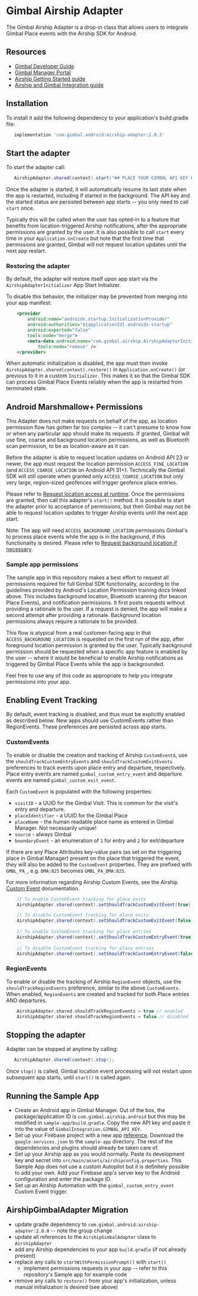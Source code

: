 # Gimbal Airship Adapter

The Gimbal Airship Adapter is a drop-in class that allows users to integrate Gimbal Place events
with the Airship SDK for Android.

## Resources
- [Gimbal Developer Guide](https://gimbal.com/doc/android/v4/devguide.html)
- [Gimbal Manager Portal](https://manager.gimbal.com)
- [Airship Getting Started guide](https://docs.airship.com/platform/android/getting-started/)
- [Airship and Gimbal Integration guide](https://docs.airship.com/partners/gimbal/)

## Installation

To install it add the following dependency to your application's build.gradle file:

```groovy
   implementation 'com.gimbal.android:airship-adapter:2.0.3'
```

## Start the adapter

To start the adapter call:

```java
   AirshipAdapter.shared(context).start("## PLACE YOUR GIMBAL API KEY HERE ##");
```

Once the adapter is started, it will automatically resume its last state when the app is restarted,
including if started in the background. The API key and the started status are persisted between
app starts -- you only need to call `start`  once.

Typically this will be called when the user has opted-in to a feature that benefits from
location-triggered Airship notifications, after the appropriate permissions are granted by the user.
It is also possible to call `start` every time in your `Application.onCreate` but note that the
first time that permissions are granted, Gimbal will not request location updates until the next
app restart.

### Restoring the adapter

By default, the adapter will restore itself upon app start via the `AirshipAdapterInitializer`
App Start Initializer.

To disable this behavior, the initializer may be prevented from merging into your app manifest:

```xml
    <provider
        android:name="androidx.startup.InitializationProvider"
        android:authorities="${applicationId}.androidx-startup"
        android:exported="false"
        tools:node="merge">
        <meta-data android:name="com.gimbal.airship.AirshipAdapterInitializer"
            tools:node="remove" />
    </provider>
```

When automatic initialization is disabled, the app must then invoke
`AirshipAdapter.shared(context).restore()` in `Application.onCreate()` (or previous to it in a
custom `Initializer`.  This makes it so that the Gimbal SDK can process Gimbal Place Events reliably
when the app is restarted from terminated state.

## Android Marshmallow+ Permissions

This Adapter does not make requests on behalf of the app, as location permission flow has gotten
far too complex -- it can't presume to know how or when any particular app should make its requests.
If granted, Gimbal will use fine, coarse and background location permissions, as well as Bluetooth
scan permission, to be as location-aware as it can. 

Before the adapter is able to request location updates on Android API 23 or newer, the app must
request the location permission `ACCESS_FINE_LOCATION` (and `ACCESS_COARSE_LOCATION` on Android API 31+).
Technically the Gimbal SDK will still operate when granted only `ACCESS_COARSE_LOCATION` but only
very large, region-sized geofences will trigger geofence place entries.

Please refer to [Request location access at runtime](https://developer.android.com/training/location/permissions#request-location-access-runtime).
Once the permissions are granted, then call this adapter's `start()` method.  It is possible to
start the adapter prior to acceptance of permissions, but then Gimbal may not be able to request
location updates to trigger Airship events until the next app start.

Note: The app will need `ACCESS_BACKGROUND_LOCATION` permissions Gimbal's to process place events
while the app is in the background, if this functionality is desired.  Please refer to
[Request background location if necessary](https://developer.android.com/training/location/permissions#request-background-location).

### Sample app permissions

The sample app in this repository makes a best effort to request all permissions required for full
Gimbal SDK functionality, according to the guidelines provided by Android's Location Permission
training docs linked above.  This includes background location, Bluetooth scanning (for beacon
Place Events), and notification permissions.  It first posts requests without providing a rationale
to the user.  If a request is denied, the app will make a second attempt after providing a
rationale.  Background location permissions always require a rationale to be provided.

This flow is atypical from a real customer-facing app in that `ACCESS_BACKGROUND_LOCATION` is
requested on the first run of the app, after foreground location  permission is granted by the user.
Typically background permission should be requested when a specific app feature is enabled by the
user -- where it would be beneficial to enable Airship notifications as triggered by Gimbal Place
Events while the app is backgrounded.

Feel free to use any of this code as appropriate to help you integrate permissions into your app.

## Enabling Event Tracking
By default, event tracking is disabled, and thus must be explicitly enabled as described below.
New apps should use CustomEvents rather than RegionEvents.  These preferences are persisted
across app starts.

### CustomEvents
To enable or disable the creation and tracking of Airship `CustomEvent`s, use the
`shouldTrackCustomEntryEvents` and `shouldTrackCustomExitEvents` preferences to track events upon
place entry and departure, respectively.  Place entry events are named `gimbal_custom_entry_event`
and departure events are named `gimbal_custom_exit_event`.

Each `CustomEvent` is populated with the following properties:

- `visitID` - a UUID for the Gimbal Visit. This is common for the visit's entry and departure.
- `placeIdentifier` - a UUID for the Gimbal Place
- `placeName` - the human readable place name as entered in Gimbal Manager. Not necessarily unique!
- `source` - always Gimbal
- `boundaryEvent` - an enumeration of `1` for entry and `2` for exit/departure

If there are any Place Attributes key-value pairs (as set on the triggering place in Gimbal Manager)
present on the place that triggered the event, they will also be added to the `CustomEvent`
properties.  They are prefixed with `GMBL_PA_`, e.g. `DMA:825` becomes `GMBL_PA_DMA:825`.

For more information regarding Airship Custom Events, see the Airship
[Custom Event](https://docs.airship.com/guides/messaging/user-guide/data/custom-events/index.html)
documentation.

```java
    // To enable CustomEvent tracking for place exits
    AirshipAdapter.shared(context).setShouldTrackCustomExitEvent(true);

    // To disable CustomEvent tracking for place exits
    AirshipAdapter.shared(context).setShouldTrackCustomExitEvent(false);
    
    // To enable CustomEvent tracking for place entries
    AirshipAdapter.shared(context).setShouldTrackCustomEntryEvent(true);
    
    // To disable CustomEvent tracking for place entries
    AirshipAdapter.shared(context).setShouldTrackCustomEntryEvent(false);
```

### RegionEvents
To enable or disable the tracking of Airship `RegionEvent` objects, use the `shouldTrackRegionEvents`
preference, similar to the above `CustomEvents`.  When enabled, `RegionEvents` are created and
tracked for both Place entries AND departures.

```kotlin
    AirshipAdapter.shared.shouldTrackRegionEvents = true // enabled
    AirshipAdapter.shared.shouldTrackRegionEvents = false // disabled
```

## Stopping the adapter

Adapter can be stopped at anytime by calling:

```java
   AirshipAdapter.shared(context).stop();
```

Once `stop()` is called, Gimbal location event processing will not restart upon subsequent app
starts, until `start()` is called again.

## Running the Sample App

- Create an Android app in Gimbal Manager.  Out of the box, the package/application ID is
  `com.gimbal.airship.android` but this may be modified in `sample-app/build.gradle`.
  Copy the new API key and paste it into the value of `GimbalIntegration.GIMBAL_API_KEY`.
- Set up your Firebase project with a new app [reference](https://firebase.google.com/docs/android/setup).
  Download the `google-services.json` to the `sample-app` directory.  The rest of the dependencies
  and plugins should already be taken care of.
- Set up your Airship app as you would normally.  Paste its development key and secret into
  `src/main/assets/airshipconfig.properties`.  This Sample App does not use a custom Autopilot but
  it is definitely possible to add your own.  Add your Firebase app's server key to the Android
  configuration and enter the package ID.
- Set up an Airship Automation with the `gimbal_custom_entry_event` Custom Event trigger.

## AirshipGimbalAdapter Migration

* update gradle dependency to `com.gimbal.android:airship-adapter:2.0.0` -- note the group change
* update all references to the `AirshipGimbalAdapter` class to `AirshipAdapter`
* add any Airship dependencies to your app `build.gradle` (if not already present)
* replace any calls to `startWithPermissionPrompt()` with `start()`
  * implement permissions requests in your app -- refer to this repository's Sample app for example code
* remove any calls to `restore()` from your app's initialization, unless manual initialization is desired (see above)
